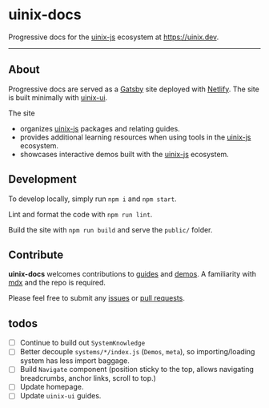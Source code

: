 # uinix-docs

Progressive docs for the [uinix-js] ecosystem at https://uinix.dev.

---

## About

Progressive docs are served as a [Gatsby] site deployed with [Netlify].  The site is built minimally with [uinix-ui].

The site
- organizes [uinix-js] packages and relating guides.
- provides additional learning resources when using tools in the [uinix-js] ecosystem.
- showcases interactive demos built with the [uinix-js] ecosystem.

## Development

To develop locally, simply run `npm i` and `npm start`.

Lint and format the code with `npm run lint`.

Build the site with `npm run build` and serve the `public/` folder.

## Contribute

**uinix-docs** welcomes contributions to [guides](./src/pages/learn) and [demos](./src/pages/demos).  A familiarity with [mdx] and the repo is required.

Please feel free to submit any [issues] or [pull requests][pull-requests].

## todos
- [ ] Continue to build out `SystemKnowledge`
- [ ] Better decouple `systems/*/index.js` (`Demos`, `meta`), so importing/loading system has less import baggage.
- [ ] Build `Navigate` component (position sticky to the top, allows navigating breadcrumbs, anchor links, scroll to top.)
- [ ] Update homepage.
- [ ] Update `uinix-ui` guides.

<!-- project -->
[issues]: https://github.com/uinix-js/uinix-docs/issues
[pull-requests]: https://github.com/uinix-js/uinix-docs/pulls

<!-- defs -->
[gatsby]: https://www.gatsbyjs.com/
[mdx]: https://github.com/mdx-js/mdx
[netlify]: https://www.netlify.com/
[uinix-js]: https://github.com/uinix-js
[uinix-ui]: https://github.com/uinix-js/uinix-ui
